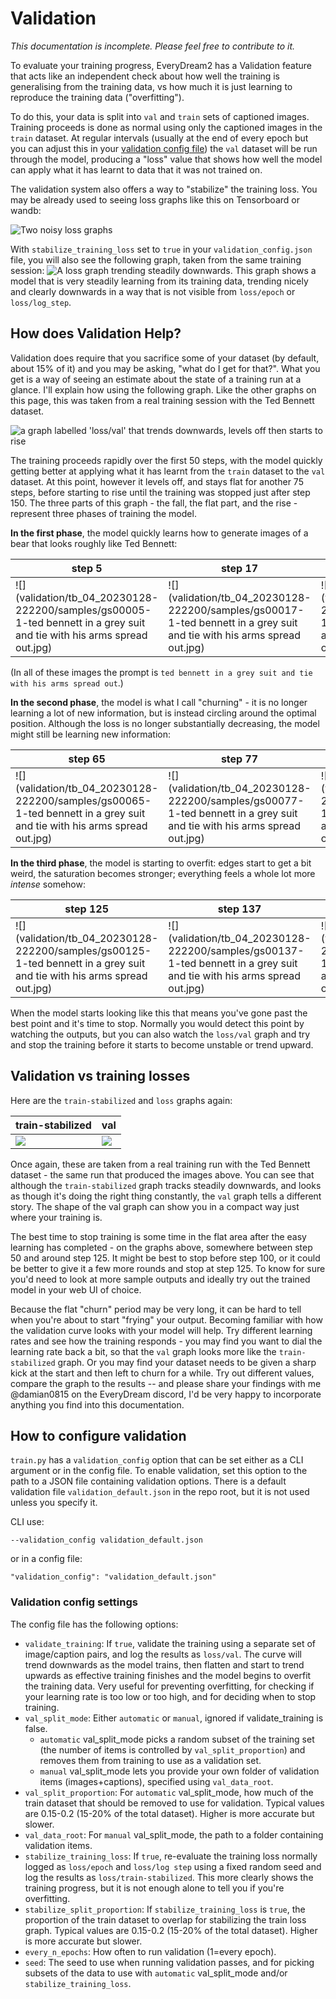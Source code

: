 # Validation

*This documentation is incomplete.  Please feel free to contribute to it.*

To evaluate your training progress, EveryDream2 has a Validation feature that acts like an independent check about how well the training is generalising from the training data, vs how much it is just learning to reproduce the training data ("overfitting").

To do this, your data is split into `val` and `train` sets of captioned images. Training proceeds is done as normal using only the captioned images in the `train` dataset. At regular intervals (usually at the end of every epoch but you can adjust this in your [validation config file](#how-to-configure-validation)) the `val` dataset will be run through the model, producing a "loss" value that shows how well the model can apply what it has learnt to data that it was not trained on. 

The validation system also offers a way to "stabilize" the training loss. You may be already used to seeing loss graphs like this on Tensorboard or wandb:

![Two noisy loss graphs](validation/basic-losses.png)

With `stabilize_training_loss` set to `true` in your `validation_config.json` file, you will also see the following graph, taken from the same training session:
![A loss graph trending steadily downwards](validation/train-stabilized.png). This graph shows a model that is very steadily learning from its training data, trending nicely and clearly downwards in a way that is not visible from `loss/epoch` or `loss/log_step`.

## How does Validation Help?

Validation does require that you sacrifice some of your dataset (by default, about 15% of it) and you may be asking, "what do I get for that?". What you get is a way of seeing an estimate about the state of a training run at a glance. I'll explain how using the following graph. Like the other graphs on this page, this was taken from a real training session with the Ted Bennett dataset. 

![a graph labelled 'loss/val' that trends downwards, levels off then starts to rise](validation/validation-losses.png)

The training proceeds rapidly over the first 50 steps, with the model quickly getting better at applying what it has learnt from the `train` dataset to the `val` dataset. At this point, however it levels off, and stays flat for another 75 steps, before starting to rise until the training was stopped just after step 150.  The three parts of this graph - the fall, the flat part, and the rise - represent three phases of training the model. 

**In the first phase**, the model quickly learns how to generate images of a bear that looks roughly like Ted Bennett: 

| step 5                                                                                                                  | step 17                                                                                                                 | step 29                                                                                                                 | step 41                                                                                                                 | step 53                                                                                                                 | 
|-------------------------------------------------------------------------------------------------------------------------|-------------------------------------------------------------------------------------------------------------------------|-------------------------------------------------------------------------------------------------------------------------|-------------------------------------------------------------------------------------------------------------------------|-------------------------------------------------------------------------------------------------------------------------|
| ![](validation/tb_04_20230128-222200/samples/gs00005-1-ted bennett in a grey suit and tie with his arms spread out.jpg) | ![](validation/tb_04_20230128-222200/samples/gs00017-1-ted bennett in a grey suit and tie with his arms spread out.jpg) | ![](validation/tb_04_20230128-222200/samples/gs00029-1-ted bennett in a grey suit and tie with his arms spread out.jpg) | ![](validation/tb_04_20230128-222200/samples/gs00041-1-ted bennett in a grey suit and tie with his arms spread out.jpg) | ![](validation/tb_04_20230128-222200/samples/gs00053-1-ted bennett in a grey suit and tie with his arms spread out.jpg) |

(In all of these images the prompt is `ted bennett in a grey suit and tie with his arms spread out`.)

**In the second phase**, the model is what I call "churning" - it is no longer learning a lot of new information, but is instead circling around the optimal position. Although the loss is no longer substantially decreasing, the model might still be learning new information:

| step 65                                                                                                                 | step 77                                                                                                                 | step 89                                                                                                                 | step 101                                                                                                                | step 113                                                                                                                |
|-------------------------------------------------------------------------------------------------------------------------|-------------------------------------------------------------------------------------------------------------------------|-------------------------------------------------------------------------------------------------------------------------|-------------------------------------------------------------------------------------------------------------------------|-------------------------------------------------------------------------------------------------------------------------|
| ![](validation/tb_04_20230128-222200/samples/gs00065-1-ted bennett in a grey suit and tie with his arms spread out.jpg) | ![](validation/tb_04_20230128-222200/samples/gs00077-1-ted bennett in a grey suit and tie with his arms spread out.jpg) | ![](validation/tb_04_20230128-222200/samples/gs00089-1-ted bennett in a grey suit and tie with his arms spread out.jpg) | ![](validation/tb_04_20230128-222200/samples/gs00101-1-ted bennett in a grey suit and tie with his arms spread out.jpg) | ![](validation/tb_04_20230128-222200/samples/gs00113-1-ted bennett in a grey suit and tie with his arms spread out.jpg) |

**In the third phase**, the model is starting to overfit: edges start to get a bit weird, the saturation becomes stronger; everything feels a whole lot more *intense* somehow:

| step 125                                                                                                                | step 137                                                                                                                | step 149                                                                                                                | step 161                                                                                                                | step 173                                                                                                                |
|-------------------------------------------------------------------------------------------------------------------------|-------------------------------------------------------------------------------------------------------------------------|-------------------------------------------------------------------------------------------------------------------------|-------------------------------------------------------------------------------------------------------------------------|-------------------------------------------------------------------------------------------------------------------------|
| ![](validation/tb_04_20230128-222200/samples/gs00125-1-ted bennett in a grey suit and tie with his arms spread out.jpg) | ![](validation/tb_04_20230128-222200/samples/gs00137-1-ted bennett in a grey suit and tie with his arms spread out.jpg) | ![](validation/tb_04_20230128-222200/samples/gs00149-1-ted bennett in a grey suit and tie with his arms spread out.jpg) | ![](validation/tb_04_20230128-222200/samples/gs00161-1-ted bennett in a grey suit and tie with his arms spread out.jpg) | ![](validation/tb_04_20230128-222200/samples/gs00173-1-ted bennett in a grey suit and tie with his arms spread out.jpg) |

When the model starts looking like this that means you've gone past the best point and it's time to stop. Normally you would detect this point by watching the outputs, but you can also watch the `loss/val` graph and try and stop the training before it starts to become unstable or trend upward. 

## Validation vs training losses

Here are the `train-stabilized` and `loss` graphs again: 

| train-stabilized                     | val                                   |
|--------------------------------------|---------------------------------------|
| ![](validation/train-stabilized.png) | ![](validation/validation-losses.png) |

Once again, these are taken from a real training run with the Ted Bennett dataset - the same run that produced the images above. You can see that although the `train-stabilized` graph tracks steadily downwards, and looks as though it's doing the right thing constantly, the `val` graph tells a different story. The shape of the val graph can show you in a compact way just where your training is. 

The best time to stop training is some time in the flat area after the easy learning has completed - on the graphs above, somewhere between step 50 and around step 125. It might be best to stop before step 100, or it could be better to give it a few more rounds and stop at step 125. To know for sure you'd need to look at more sample outputs and ideally try out the trained model in your web UI of choice. 

Because the flat "churn" period may be very long, it can be hard to tell when you're about to start "frying" your output. Becoming familiar with how the validation curve looks with your model will help. Try different learning rates and see how the training responds - you may find you want to dial the learning rate back a bit, so that the `val` graph looks more like the `train-stabilized` graph. Or you may find your dataset needs to be given a sharp kick at the start and then left to churn for a while. Try out different values, compare the graph to the results -- and please share your findings with me @damian0815 on the EveryDream discord, I'd be very happy to incorporate anything you find into this documentation.

## How to configure validation

`train.py` has a `validation_config` option that can be set either as a CLI argument or in the config file. To enable validation, set this option to the path to a JSON file containing validation options. There is a default validation file `validation_default.json` in the repo root, but it is not used unless you specify it.  

CLI use:

    --validation_config validation_default.json

or in a config file:

    "validation_config": "validation_default.json"

### Validation config settings

The config file has the following options:

* `validate_training`: If `true`, validate the training using a separate set of image/caption pairs, and log the results as `loss/val`. The curve will trend downwards as the model trains, then flatten and start to trend upwards as effective training finishes and the model begins to overfit the training data. Very useful for preventing overfitting, for checking if your learning rate is too low or too high, and for deciding when to stop training.
* `val_split_mode`: Either `automatic` or `manual`, ignored if validate_training is false. 
  * `automatic` val_split_mode picks a random subset of the training set (the number of items is controlled by `val_split_proportion`) and removes them from training to use as a validation set. 
  * `manual` val_split_mode lets you provide your own folder of validation items (images+captions), specified using `val_data_root`.
* `val_split_proportion`: For `automatic` val_split_mode, how much of the train dataset that should be removed to use for validation. Typical values are 0.15-0.2 (15-20% of the total dataset). Higher is more accurate but slower.
* `val_data_root`: For `manual` val_split_mode, the path to a folder containing validation items.
* `stabilize_training_loss`: If `true`, re-evaluate the training loss normally logged as `loss/epoch` and `loss/log step` using a fixed random seed and log the results as `loss/train-stabilized`. This more clearly shows the training progress, but it is not enough alone to tell you if you're overfitting.
* `stabilize_split_proportion`: If `stabilize_training_loss` is `true`, the proportion of the train dataset to overlap for stabilizing the train loss graph. Typical values are 0.15-0.2 (15-20% of the total dataset). Higher is more accurate but slower.
* `every_n_epochs`: How often to run validation (1=every epoch).
* `seed`: The seed to use when running validation passes, and for picking subsets of the data to use with `automatic` val_split_mode and/or `stabilize_training_loss`.
